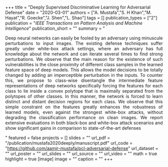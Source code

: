 +++
title = "Deeply Supervised Discriminative Learning for Adversarial Defense"
date = "2020-03-01"
authors = ["A. Mustafa","S. H Khan","M. Hayat","R. Goecke","J. Shen","L. Shao"]
tags = []
publication_types = ["2"]
publication = "_IEEE Transactions on Pattern Analysis and Machine Intelligence_"
publication_short = ""
summary = "<p style='text-align: justify;'> Deep neural networks can easily be fooled by an adversary using minuscule perturbations to input images. The existing defense techniques suffer greatly under white-box attack settings, where an adversary has full knowledge about the network and can iterate several times to find strong perturbations. We observe that the main reason for the existence of such vulnerabilities is the close proximity of different class samples in the learned feature space of deep models. This allows the model decisions to be totally changed by adding an imperceptible perturbation in the inputs. To counter this, we propose to class-wise disentangle the intermediate feature representations of deep networks specifically forcing the features for each class to lie inside a convex polytope that is maximally separated from the polytopes of other classes. In this manner, the network is forced to learn distinct and distant decision regions for each class. We observe that this simple constraint on the features greatly enhances the robustness of learned models, even against the strongest white-box attacks, without degrading the classification performance on clean images. We report extensive evaluations in both black-box and white-box attack scenarios and show significant gains in comparison to state-of-the-art defenses</p>"
featured = false
projects = []
slides = ""
url_pdf = "/publication/mustafa2020deeply/manuscript.pdf"
url_code = "https://github.com/aamir-mustafa/pcl-adversarial-defense"
url_dataset = ""
url_poster = ""
url_slides = ""
url_source = ""
url_video = ""
math = true
highlight = true
[image]
image = ""
caption = ""
+++

